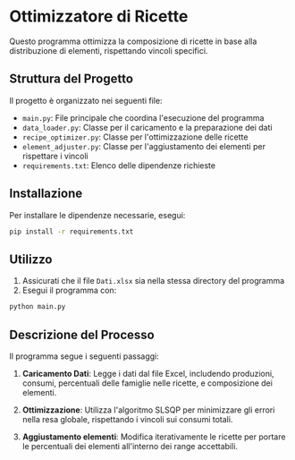 # Ottimizzatore di Ricette

Questo programma ottimizza la composizione di ricette in base alla distribuzione di elementi, rispettando vincoli specifici.

## Struttura del Progetto

Il progetto è organizzato nei seguenti file:

- `main.py`: File principale che coordina l'esecuzione del programma
- `data_loader.py`: Classe per il caricamento e la preparazione dei dati
- `recipe_optimizer.py`: Classe per l'ottimizzazione delle ricette
- `element_adjuster.py`: Classe per l'aggiustamento dei elementi per rispettare i vincoli
- `requirements.txt`: Elenco delle dipendenze richieste

## Installazione

Per installare le dipendenze necessarie, esegui:

```bash
pip install -r requirements.txt
```

## Utilizzo

1. Assicurati che il file `Dati.xlsx` sia nella stessa directory del programma
2. Esegui il programma con:

```bash
python main.py
```

## Descrizione del Processo

Il programma segue i seguenti passaggi:

1. **Caricamento Dati**: Legge i dati dal file Excel, includendo produzioni, consumi, percentuali delle famiglie nelle ricette, e composizione dei elementi.

2. **Ottimizzazione**: Utilizza l'algoritmo SLSQP per minimizzare gli errori nella resa globale, rispettando i vincoli sui consumi totali.

3. **Aggiustamento elementi**: Modifica iterativamente le ricette per portare le percentuali dei elementi all'interno dei range accettabili.
